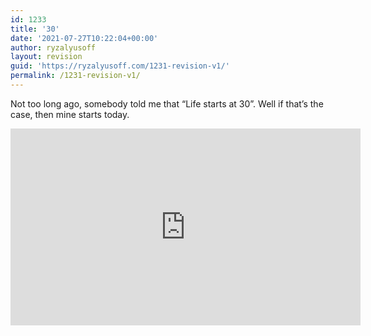 ```yaml
---
id: 1233
title: '30'
date: '2021-07-27T10:22:04+00:00'
author: ryzalyusoff
layout: revision
guid: 'https://ryzalyusoff.com/1231-revision-v1/'
permalink: /1231-revision-v1/
---
```


Not too long ago, somebody told me that “Life starts at 30”. Well if that’s the case, then mine starts today.

<iframe allow="accelerometer; autoplay; clipboard-write; encrypted-media; gyroscope; picture-in-picture" allowfullscreen="" frameborder="0" height="315" src="https://www.youtube.com/embed/8Rm7bpoaamQ" title="YouTube video player" width="560"></iframe>